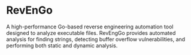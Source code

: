 # RevEnGo
A high-performance Go-based reverse engineering automation tool designed to analyze executable files. RevEngGo provides automated analysis for finding strings, detecting buffer overflow vulnerabilities, and performing both static and dynamic analysis.
